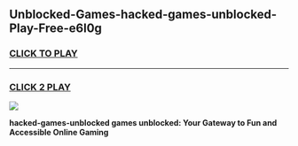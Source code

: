 
## Unblocked-Games-hacked-games-unblocked-Play-Free-e6l0g
<h3>
<a href="https://premium76.site?title=hacked-games-unblocked&ref=10A">CLICK TO PLAY</a></h3>
<hr>

<h3>
<a href="https://premium76.site?title=hacked-games-unblocked&ref=10A">CLICK 2 PLAY</a>
  
</h3>

<a href="https://premium76.site?title=hacked-games-unblocked&ref=10A"><img src="https://clearcache.store/games.png"></a>


**hacked-games-unblocked games unblocked: Your Gateway to Fun and Accessible Online Gaming**
